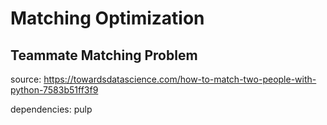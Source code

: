 # Matching Optimization

## Teammate Matching Problem

source: <https://towardsdatascience.com/how-to-match-two-people-with-python-7583b51ff3f9>

dependencies: pulp
